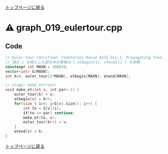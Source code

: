 <!-- Mathjax Support -->
<script type="text/javascript" async
  src="https://cdn.mathjax.org/mathjax/latest/MathJax.js?config=TeX-MML-AM_CHTML">
</script>
<script type="text/javascript" src="https://cdnjs.cloudflare.com/ajax/libs/jquery/3.4.1/jquery.min.js"></script>
<link rel="stylesheet" href="../css/copy-button.css" />
<script type="text/javascript" src="../js/balloons.js"></script>
<script type="text/javascript" src="../js/copy-button.js"></script>



[トップページに戻る](../index.html)

# :warning: graph\_019\_eulertour.cpp

## Code

```cpp
// Euler-tour (Verified: Codeforces Round #225 Div.1: Propagating Tree)
// 頂点 i を根とした部分木の情報は [ etbegin[i], etend[i] ) を参照
constexpr int MAXN = 200010;
vector<int> G[MAXN];
int k=0, euler_tour[2*MAXN], etbegin[MAXN], etend[MAXN];

// usage: make_et(root)
void make_et(int v, int par=-1) {
    euler_tour[k] = v;
    etbegin[v] = k++;
    for(size_t i=0; i<G[v].size(); i++) {
        int to = G[v][i];
        if(to == par) continue;
        make_et(to, v);
        euler_tour[k++] = v;
    }
    etend[v] = k;
}
```

[トップページに戻る](../index.html)
